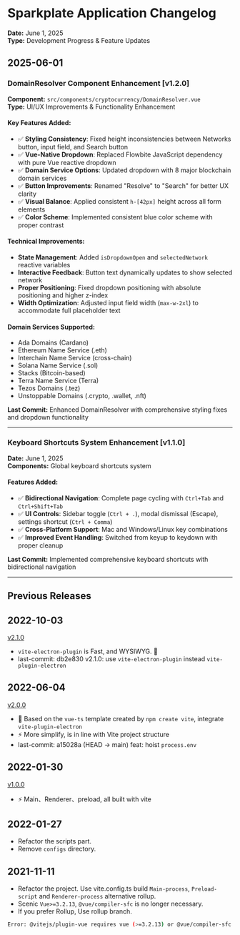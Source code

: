 # Sparkplate Application Changelog
**Date:** June 1, 2025  
**Type:** Development Progress & Feature Updates

## 2025-06-01

### DomainResolver Component Enhancement [v1.2.0]

**Component:** `src/components/cryptocurrency/DomainResolver.vue`  
**Type:** UI/UX Improvements & Functionality Enhancement

#### Key Features Added:
- ✅ **Styling Consistency**: Fixed height inconsistencies between Networks button, input field, and Search button
- ✅ **Vue-Native Dropdown**: Replaced Flowbite JavaScript dependency with pure Vue reactive dropdown
- ✅ **Domain Service Options**: Updated dropdown with 8 major blockchain domain services
- ✅ **Button Improvements**: Renamed "Resolve" to "Search" for better UX clarity
- ✅ **Visual Balance**: Applied consistent `h-[42px]` height across all form elements
- ✅ **Color Scheme**: Implemented consistent blue color scheme with proper contrast

#### Technical Improvements:
- **State Management**: Added `isDropdownOpen` and `selectedNetwork` reactive variables
- **Interactive Feedback**: Button text dynamically updates to show selected network
- **Proper Positioning**: Fixed dropdown positioning with absolute positioning and higher z-index
- **Width Optimization**: Adjusted input field width (`max-w-2xl`) to accommodate full placeholder text

#### Domain Services Supported:
- Ada Domains (Cardano)
- Ethereum Name Service (.eth)
- Interchain Name Service (cross-chain)
- Solana Name Service (.sol)
- Stacks (Bitcoin-based)
- Terra Name Service (Terra)
- Tezos Domains (.tez)
- Unstoppable Domains (.crypto, .wallet, .nft)

**Last Commit:** Enhanced DomainResolver with comprehensive styling fixes and dropdown functionality

---

### Keyboard Shortcuts System Enhancement [v1.1.0]

**Date:** June 1, 2025  
**Components:** Global keyboard shortcuts system

#### Features Added:
- ✅ **Bidirectional Navigation**: Complete page cycling with `Ctrl+Tab` and `Ctrl+Shift+Tab`
- ✅ **UI Controls**: Sidebar toggle (`Ctrl + .`), modal dismissal (Escape), settings shortcut (`Ctrl + Comma`)
- ✅ **Cross-Platform Support**: Mac and Windows/Linux key combinations
- ✅ **Improved Event Handling**: Switched from keyup to keydown with proper cleanup

**Last Commit:** Implemented comprehensive keyboard shortcuts with bidirectional navigation

---

## Previous Releases

## 2022-10-03

[v2.1.0](https://github.com/electron-vite/electron-vite-vue/pull/267)

- `vite-electron-plugin` is Fast, and WYSIWYG. 🌱
- last-commit: db2e830 v2.1.0: use `vite-electron-plugin` instead `vite-plugin-electron`

## 2022-06-04

[v2.0.0](https://github.com/electron-vite/electron-vite-vue/pull/156)

- 🖖 Based on the `vue-ts` template created by `npm create vite`, integrate `vite-plugin-electron`
- ⚡️ More simplify, is in line with Vite project structure
- last-commit: a15028a (HEAD -> main) feat: hoist `process.env`

## 2022-01-30

[v1.0.0](https://github.com/electron-vite/electron-vite-vue/releases/tag/v1.0.0)

- ⚡️ Main、Renderer、preload, all built with vite

## 2022-01-27
- Refactor the scripts part.
- Remove `configs` directory.

## 2021-11-11
- Refactor the project. Use vite.config.ts build `Main-process`, `Preload-script` and `Renderer-process` alternative rollup.
- Scenic `Vue>=3.2.13`, `@vue/compiler-sfc` is no longer necessary.
- If you prefer Rollup, Use rollup branch.

```bash
Error: @vitejs/plugin-vue requires vue (>=3.2.13) or @vue/compiler-sfc to be present in the dependency tree.
```
